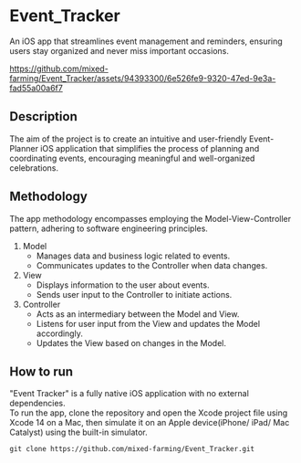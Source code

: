 # Event_Tracker
An iOS app that streamlines event management and reminders, ensuring users stay organized and never miss important occasions.

https://github.com/mixed-farming/Event_Tracker/assets/94393300/6e526fe9-9320-47ed-9e3a-fad55a00a6f7

## Description
The aim of the project is to create an intuitive and user-friendly Event-Planner iOS application that simplifies the process of planning and coordinating events, encouraging meaningful and
well-organized celebrations.

## Methodology
The app methodology encompasses employing the Model-View-Controller pattern, adhering to software engineering principles.
1) Model
   - Manages data and business logic related to events.
   - Communicates updates to the Controller when data changes.
2) View
   - Displays information to the user about events.
   - Sends user input to the Controller to initiate actions.
3) Controller
   - Acts as an intermediary between the Model and View.
   - Listens for user input from the View and updates the Model accordingly.
   - Updates the View based on changes in the Model.

## How to run
"Event Tracker" is a fully native iOS application with no external dependencies. <br> 
To run the app, clone the repository and open the Xcode project file using Xcode 14 on a Mac, then simulate it on an Apple device(iPhone/ iPad/ Mac Catalyst) using the built-in simulator.
```
git clone https://github.com/mixed-farming/Event_Tracker.git
```
